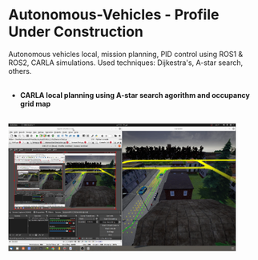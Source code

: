 # Autonomous-Vehicles - Profile Under Construction
Autonomous vehicles local, mission planning, PID control using ROS1 & ROS2, CARLA simulations.
Used techniques: Dijkestra's, A-star search, others.<br /><br />

* **CARLA local planning using A-star search agorithm and occupancy grid map**  <br /><br />     
                                                              
<img src="https://github.com/MarawanAzmy/Autonomous-Vehicles/blob/main/A_Star_local_Planning.PNG" width=90% height=90%>
